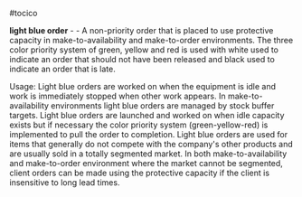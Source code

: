 #tocico

<b>light blue order</b> -  - A non-priority order that is placed to use protective capacity in make-to-availability and make-to-order environments. The three color priority system of green, yellow and red is used with white used to indicate an order that should not have been released and black used to indicate an order that is late.
 
Usage:  Light blue orders are worked on when the equipment is idle and work is immediately stopped when other work appears.  In make-to-availability environments light blue orders are managed by stock buffer targets.  Light blue orders are launched and worked on when idle capacity exists but if necessary the color priority system (green-yellow-red) is implemented to pull the order to completion.  Light blue orders are used for items that generally do not compete with the company's other products and are usually sold in a totally segmented market.
In both make-to-availability and make-to-order environment where the market cannot be segmented, client orders can be made using the protective capacity if the client is insensitive to long lead times.





